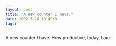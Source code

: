 ```yaml
---
layout: post
title: "A new counter I have."
date: 2002-5-26 18:49:0
tags: 
---
```


A new counter I have. How productive, today, I am.

